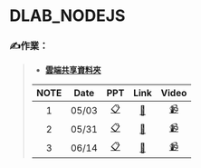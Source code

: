 DLAB_NODEJS
============

### :writing_hand:作業：
> * [**雲端共享資料夾**](https://drive.google.com/drive/folders/1Ai5gsbIUIyBnMA5Mohw0_MnkXWwaJJJn?usp=sharing)  
>  
> |NOTE|Date|PPT|Link|Video|
> |:---:|:---:|:-:|:--:|:---:|
> |1|05/03|[:clipboard:](https://docs.google.com/presentation/d/1GWkAHSoEjZNAYHWPhSx3Go7RFe7D0mG-0bqEbHHxGxY/edit)|[:bookmark_tabs:](https://www.notion.so/yaszheng/05032021-38da5ad9a09347478ce276f800370ad5)| [:video_camera:]()|
> |2|05/31|[:clipboard:](https://docs.google.com/presentation/d/1li5PVFOwZrM5mYqwUAjF6DbqrDRUNqO8Ot8yqdSc248/edit)|[:bookmark_tabs:](https://www.notion.so/yaszheng/05312021-ce3ff85d737a46b69fc7cec4ffb00fc6)| [:video_camera:]()|
> |3|06/14|[:clipboard:](https://docs.google.com/presentation/d/1PixuK-PYiwM9z1M9hgnuphpeG6Bl6axj/edit?rtpof=true)|[:bookmark_tabs:](https://www.notion.so/yaszheng/06142021-ef62a0e3a5704960956733abeaa768a8)| [:video_camera:]()|
